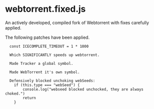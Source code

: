 # webtorrent.fixed.js
An actively developed, compiled fork of Webtorrent with fixes carefully applied.

The following patches have been applied.

```
  const ICECOMPLETE_TIMEOUT = 1 * 1000

  Which SIGNIFICANTLY speeds up webtorrent.
  
  Made Tracker a global symbol.

  Made WebTorrent it's own symbol.

  Defensively blocked unchoking webSeeds:
    if (this.type === "webSeed") {
        console.log("webseed blocked unchocked, they are always choked.")
        return
    }
```
